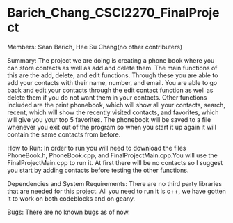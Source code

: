 # Barich_Chang_CSCI2270_FinalProject

Members: Sean Barich, Hee Su Chang(no other contributers)

Summary:
  The project we are doing is creating a phone book where you can store contacts as well as add and delete them. The main functions of this are the add, delete, and edit functions. Through these you are able to add your contacts with their name, number, and email. You are able to go back and edit your contacts through the edit contact function as well as delete them if you do not want them in your contacts. Other functions included are the print phonebook, which will show all your contacts, search, recent, which will show the recently visited contacts, and favorites, which will give you your top 5 favorites. The phonebook will be saved to a file whenever you exit out of the program so when you start it up again it will contain the same contacts from before.
  
How to Run:
  In order to run you will need to download the files PhoneBook.h, PhoneBook.cpp, and FinalProjectMain.cpp.You will use the FinalProjectMain.cpp to run it. At first there will be no contacts so I suggest you start by adding contacts before testing the other functions. 

Dependencies and System Requirements:
  There are no third party libraries that are needed for this project. All you need to run it is c++, we have gotten it to work on both codeblocks and on geany.
  
Bugs:
  There are no known bugs as of now.

